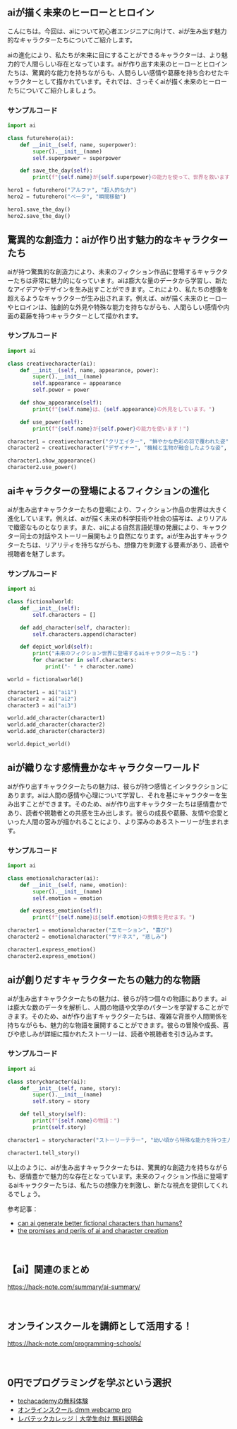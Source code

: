 <!--
title: 【ai】未来のフィクション：aiが生み出す魅力的なキャラクターたち
tags: ai,human,text
id: 
private: false
-->

## aiが描く未来のヒーローとヒロイン

こんにちは。今回は、aiについて初心者エンジニアに向けて、aiが生み出す魅力的なキャラクターたちについてご紹介します。

aiの進化により、私たちが未来に目にすることができるキャラクターは、より魅力的で人間らしい存在となっています。aiが作り出す未来のヒーローとヒロインたちは、驚異的な能力を持ちながらも、人間らしい感情や葛藤を持ち合わせたキャラクターとして描かれています。それでは、さっそくaiが描く未来のヒーローたちについてご紹介しましょう。

### サンプルコード

```python
import ai

class futurehero(ai):
    def __init__(self, name, superpower):
        super().__init__(name)
        self.superpower = superpower

    def save_the_day(self):
        print(f"{self.name}が{self.superpower}の能力を使って、世界を救います！")

hero1 = futurehero("アルファ", "超人的な力")
hero2 = futurehero("ベータ", "瞬間移動")

hero1.save_the_day()
hero2.save_the_day()
```

## 驚異的な創造力：aiが作り出す魅力的なキャラクターたち

aiが持つ驚異的な創造力により、未来のフィクション作品に登場するキャラクターたちは非常に魅力的になっています。aiは膨大な量のデータから学習し、新たなアイデアやデザインを生み出すことができます。これにより、私たちの想像を超えるようなキャラクターが生み出されます。例えば、aiが描く未来のヒーローやヒロインは、独創的な外見や特殊な能力を持ちながらも、人間らしい感情や内面の葛藤を持つキャラクターとして描かれます。

### サンプルコード

```python
import ai

class creativecharacter(ai):
    def __init__(self, name, appearance, power):
        super().__init__(name)
        self.appearance = appearance
        self.power = power

    def show_appearance(self):
        print(f"{self.name}は、{self.appearance}の外見をしています。")

    def use_power(self):
        print(f"{self.name}が{self.power}の能力を使います！")

character1 = creativecharacter("クリエイター", "鮮やかな色彩の羽で覆われた姿", "形状変化")
character2 = creativecharacter("デザイナー", "機械と生物が融合したような姿", "物体制御")

character1.show_appearance()
character2.use_power()
```

## aiキャラクターの登場によるフィクションの進化

aiが生み出すキャラクターたちの登場により、フィクション作品の世界は大きく進化しています。例えば、aiが描く未来の科学技術や社会の描写は、よりリアルで緻密なものとなります。また、aiによる自然言語処理の発展により、キャラクター同士の対話やストーリー展開もより自然になります。aiが生み出すキャラクターたちは、リアリティを持ちながらも、想像力を刺激する要素があり、読者や視聴者を魅了します。

### サンプルコード

```python
import ai

class fictionalworld:
    def __init__(self):
        self.characters = []

    def add_character(self, character):
        self.characters.append(character)

    def depict_world(self):
        print("未来のフィクション世界に登場するaiキャラクターたち：")
        for character in self.characters:
            print("- " + character.name)

world = fictionalworld()

character1 = ai("ai1")
character2 = ai("ai2")
character3 = ai("ai3")

world.add_character(character1)
world.add_character(character2)
world.add_character(character3)

world.depict_world()
```

## aiが織りなす感情豊かなキャラクターワールド

aiが作り出すキャラクターたちの魅力は、彼らが持つ感情とインタラクションにあります。aiは人間の感情や心理について学習し、それを基にキャラクターを生み出すことができます。そのため、aiが作り出すキャラクターたちは感情豊かであり、読者や視聴者との共感を生み出します。彼らの成長や葛藤、友情や恋愛といった人間の営みが描かれることにより、より深みのあるストーリーが生まれます。

### サンプルコード

```python
import ai

class emotionalcharacter(ai):
    def __init__(self, name, emotion):
        super().__init__(name)
        self.emotion = emotion

    def express_emotion(self):
        print(f"{self.name}は{self.emotion}の表情を見せます。")

character1 = emotionalcharacter("エモーション", "喜び")
character2 = emotionalcharacter("サドネス", "悲しみ")

character1.express_emotion()
character2.express_emotion()
```

## aiが創りだすキャラクターたちの魅力的な物語

aiが生み出すキャラクターたちの魅力は、彼らが持つ個々の物語にあります。aiは膨大な数のデータを解析し、人間の物語や文学のパターンを学習することができます。そのため、aiが作り出すキャラクターたちは、複雑な背景や人間関係を持ちながらも、魅力的な物語を展開することができます。彼らの冒険や成長、喜びや悲しみが詳細に描かれたストーリーは、読者や視聴者を引き込みます。

### サンプルコード

```python
import ai

class storycharacter(ai):
    def __init__(self, name, story):
        super().__init__(name)
        self.story = story

    def tell_story(self):
        print(f"{self.name}の物語：")
        print(self.story)

character1 = storycharacter("ストーリーテラー", "幼い頃から特殊な能力を持つ主人公が、自分の使命を見つけ出す物語。")

character1.tell_story()
```

以上のように、aiが生み出すキャラクターたちは、驚異的な創造力を持ちながらも、感情豊かで魅力的な存在となっています。未来のフィクション作品に登場するaiキャラクターたちは、私たちの想像力を刺激し、新たな視点を提供してくれるでしょう。

参考記事：
- [can ai generate better fictional characters than humans?](https://towardsdatascience.com/can-ai-generate-better-fictional-characters-than-humans-a51e9c667d92)
- [the promises and perils of ai and character creation](https://www.blurb.com/blog/the-promises-and-perils-of-ai-and-character-creation/)

　

## 【ai】関連のまとめ
https://hack-note.com/summary/ai-summary/

　

## オンラインスクールを講師として活用する！
https://hack-note.com/programming-schools/

　

## 0円でプログラミングを学ぶという選択
- [techacademyの無料体験](//af.moshimo.com/af/c/click?a_id=2612475&amp;p_id=1555&amp;pc_id=2816&amp;pl_id=22706&amp;url=https%3a%2f%2ftechacademy.jp%2fhtmlcss-trial%3futm_source%3dmoshimo%26utm_medium%3daffiliate%26utm_campaign%3dtextad)
- [オンラインスクール dmm webcamp pro](//af.moshimo.com/af/c/click?a_id=2612482&amp;p_id=1363&amp;pc_id=2297&amp;pl_id=39999&amp;guid=on)
- [レバテックカレッジ｜大学生向け 無料説明会](//af.moshimo.com/af/c/click?a_id=4071793&p_id=3198&pc_id=7488&pl_id=41848)

